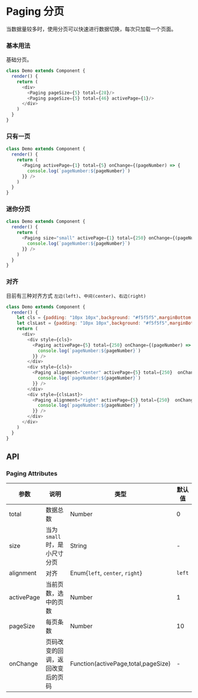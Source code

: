 Paging 分页
===

当数据量较多时，使用分页可以快速进行数据切换，每次只加载一个页面。

### 基本用法

基础分页。

<!--DemoStart--> 
```js
class Demo extends Component {
  render() {
    return (
      <div>
        <Paging pageSize={5} total={28}/>
        <Paging pageSize={5} total={46} activePage={1}/>
      </div>
    )
  }
}
```
<!--End-->

### 只有一页

<!--DemoStart--> 
```js
class Demo extends Component {
  render() {
    return (
      <Paging activePage={1} total={5} onChange={(pageNumber) => { 
        console.log(`pageNumber:${pageNumber}`)
      }} />
    )
  }
}
```
<!--End-->

### 迷你分页

<!--DemoStart--> 
```js
class Demo extends Component {
  render() {
    return (
      <Paging size="small" activePage={1} total={250} onChange={(pageNumber) => { 
        console.log(`pageNumber:${pageNumber}`)
      }} />
    )
  }
}
```
<!--End-->

### 对齐

目前有三种对齐方式 `左边(left)`、`中间(center)`、`右边(right)`

<!--DemoStart--> 
```js
class Demo extends Component {
  render() {
    let cls = {padding: "10px 10px",background: "#f5f5f5",marginBottom:20}
    let clsLast = {padding: "10px 10px",background: "#f5f5f5",marginBottom:0}
    return (
      <div>
        <div style={cls}>
          <Paging activePage={5} total={250} onChange={(pageNumber) => { 
            console.log(`pageNumber:${pageNumber}`)
          }} />
        </div>
        <div style={cls}>
          <Paging alignment="center" activePage={5} total={250}  onChange={(pageNumber) => { 
            console.log(`pageNumber:${pageNumber}`)
          }} />
        </div>
        <div style={clsLast}>
          <Paging alignment="right" activePage={5} total={250}  onChange={(pageNumber) => { 
            console.log(`pageNumber:${pageNumber}`)
          }} />
        </div>
      </div>
    )
  }
}
```
<!--End-->

## API

### Paging Attributes

| 参数 | 说明 | 类型 | 默认值 |
|------ |-------- |---------- |-------- |
| total | 数据总数 | Number | 0 |
| size | 当为`small`时，是小尺寸分页 | String | - |
| alignment | 对齐 | Enum{`left`, `center`, `right`} | `left` |
| activePage | 当前页数，选中的页数 | Number | 1 |
| pageSize | 每页条数 | Number | 10 |
| onChange | 页码改变的回调，返回改变后的页码 | Function(activePage,total,pageSize) | - |